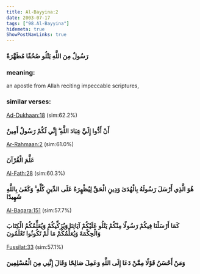 ```yaml
---
title: Al-Bayyina:2
date: 2003-07-17
tags: ["98.Al-Bayyina"]
hidemeta: true 
ShowPostNavLinks: true 
---
```

### رَسُولٌ مِنَ اللَّهِ يَتْلُو صُحُفًا مُطَهَّرَةً
### meaning: 
an apostle from Allah reciting impeccable scriptures,
### similar verses: 

[Ad-Dukhaan:18](/44/18) (sim:62.2%)

### أَنْ أَدُّوا إِلَيَّ عِبَادَ اللَّهِ ۖ إِنِّي لَكُمْ رَسُولٌ أَمِينٌ

[Ar-Rahmaan:2](/55/2) (sim:61.0%)

### عَلَّمَ الْقُرْآنَ

[Al-Fath:28](/48/28) (sim:60.3%)

### هُوَ الَّذِي أَرْسَلَ رَسُولَهُ بِالْهُدَىٰ وَدِينِ الْحَقِّ لِيُظْهِرَهُ عَلَى الدِّينِ كُلِّهِ ۚ وَكَفَىٰ بِاللَّهِ شَهِيدًا

[Al-Baqara:151](/2/151) (sim:57.7%)

### كَمَا أَرْسَلْنَا فِيكُمْ رَسُولًا مِنْكُمْ يَتْلُو عَلَيْكُمْ آيَاتِنَا وَيُزَكِّيكُمْ وَيُعَلِّمُكُمُ الْكِتَابَ وَالْحِكْمَةَ وَيُعَلِّمُكُمْ مَا لَمْ تَكُونُوا تَعْلَمُونَ

[Fussilat:33](/41/33) (sim:57.1%)

### وَمَنْ أَحْسَنُ قَوْلًا مِمَّنْ دَعَا إِلَى اللَّهِ وَعَمِلَ صَالِحًا وَقَالَ إِنَّنِي مِنَ الْمُسْلِمِينَ
